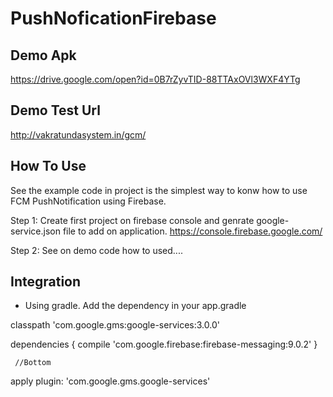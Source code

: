 # PushNoficationFirebase

## Demo Apk 

https://drive.google.com/open?id=0B7rZyvTID-88TTAxOVl3WXF4YTg

## Demo Test Url

http://vakratundasystem.in/gcm/

## How To Use


See the example code in project is the simplest way to konw how to use FCM PushNotification using Firebase.

Step 1: 
Create first project on firebase console and genrate google-service.json file to add on application.
https://console.firebase.google.com/

Step 2:
See on demo code how to used....



## Integration

* Using gradle. Add the dependency in your app.gradle

 classpath 'com.google.gms:google-services:3.0.0'
 

   dependencies {
       compile 'com.google.firebase:firebase-messaging:9.0.2'
    }


     //Bottom
     
     
  apply plugin: 'com.google.gms.google-services'



 




